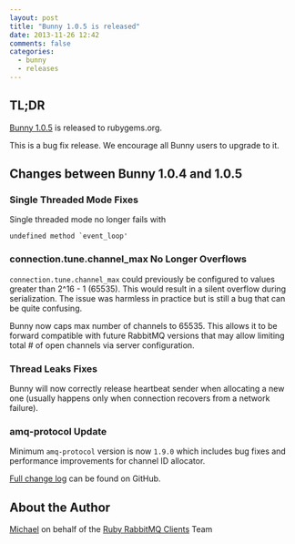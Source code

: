 ```yaml
---
layout: post
title: "Bunny 1.0.5 is released"
date: 2013-11-26 12:42
comments: false
categories:
  - bunny
  - releases
---
```


## TL;DR

[Bunny 1.0.5](https://rubygems.org/gems/bunny/versions/1.0.5) is released to rubygems.org.

This is a bug fix release.
We encourage all Bunny users to upgrade to it.


## Changes between Bunny 1.0.4 and 1.0.5

### Single Threaded Mode Fixes

Single threaded mode no longer fails with

```
undefined method `event_loop'
```

### connection.tune.channel_max No Longer Overflows

`connection.tune.channel_max` could previously be configured to values
greater than 2^16 - 1 (65535). This would result in a silent overflow
during serialization. The issue was harmless in practice but is still
a bug that can be quite confusing.

Bunny now caps max number of channels to 65535. This allows it to be
forward compatible with future RabbitMQ versions that may allow limiting
total # of open channels via server configuration.

### Thread Leaks Fixes

Bunny will now correctly release heartbeat sender when allocating
a new one (usually happens only when connection recovers from a network
failure).

### amq-protocol Update

Minimum `amq-protocol` version is now `1.9.0` which includes
bug fixes and performance improvements for channel ID allocator.



[Full change log](https://github.com/ruby-amqp/bunny/blob/1.0.x-stable/ChangeLog.md) can be found on GitHub.


## About the Author

[Michael](http://twitter.com/michaelklishin) on behalf of the [Ruby RabbitMQ Clients](http://github.com/ruby-amqp) Team
